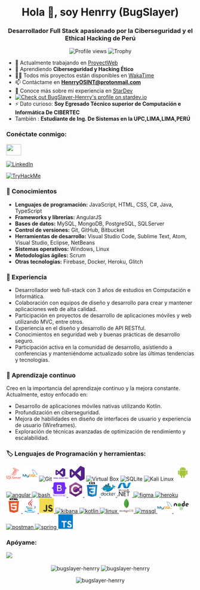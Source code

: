 
<h1 align="center">Hola 👋, soy Henrry (BugSlayer)</h1>
<h3 align="center">Desarrollador Full Stack apasionado por la Ciberseguridad y el Ethical Hacking de Perú</h3>

<p align="center">
  <img src="https://komarev.com/ghpvc/?username=bugslayer-henrry&label=Profile%20views&color=0e75b6&style=flat" alt="Profile views"/>
  <img src="https://github-profile-trophy.vercel.app/?username=bugslayer-henrry" alt="Trophy" />
</p>

- 🔭 Actualmente trabajando en [ProyectWeb](https://github.com/BugSlayer-Henrry/WebApp)
- 🌱 Aprendiendo **Ciberseguridad y Hacking Ético**
- 👨‍💻 Todos mis proyectos están disponibles en [WakaTime](https://wakatime.com/@BugSlayer)
- 📫 Contáctame en **HenrryOSINT@protonmail.com**
- 📄 Conoce más sobre mi experiencia en [StarDev](https://stardev.io/developers/BugSlayer-Henrry)
- <a align="left" href="https://stardev.io/developers/BugSlayer-Henrry"><img alt="Check out BugSlayer-Henrry's profile on stardev.io" src="https://stardev.io/developers/BugSlayer-Henrry/badge/languages/country.svg" /></a>
- ⚡ Dato curioso: **Soy Egresado Técnico superior de Computación e Informática De CIBERTEC**
- También : **Estudiante de Ing. De Sistemas en la UPC,LIMA,LIMA,PERÚ**

<h3 align="left">Conéctate conmigo:</h3>
<p align="left">
<a href="https://www.facebook.com/W8lF01" target="blank"><img align="center" src="https://raw.githubusercontent.com/rahuldkjain/github-profile-readme-generator/master/src/images/icons/Social/facebook.svg" alt="" height="30" width="40" /></a>

<a href="https://www.linkedin.com/in/bugslayer-henrry" target="blank"><img align="center" src="https://upload.wikimedia.org/wikipedia/commons/c/ca/LinkedIn_logo_initials.png" alt="LinkedIn" height="30" width="30" /></a>

<a href="https://tryhackme.com/p/BugSlay3r" target="blank"><img src="https://tryhackme-badges.s3.amazonaws.com/BugSlay3r.png" alt="TryHackMe" height="48" width="210" /></a>
</p>

### 🍯 Conocimientos

- **Lenguajes de programación:** JavaScript, HTML, CSS, C#, Java, TypeScript
- **Frameworks y librerías:** AngularJS
- **Bases de datos:** MySQL, MongoDB, PostgreSQL, SQLServer
- **Control de versiones:** Git, GitHub, Bitbucket
- **Herramientas de desarrollo:** Visual Studio Code, Sublime Text, Atom, Visual Studio, Eclipse, NetBeans
- **Sistemas operativos:** Windows, Linux
- **Metodologías ágiles:** Scrum
- **Otras tecnologías:** Firebase, Docker, Heroku, Glitch

### 🚀 Experiencia

- Desarrollador web full-stack con 3 años de estudios en Computación e Informática.
- Colaboración con equipos de diseño y desarrollo para crear y mantener aplicaciones web de alta calidad.
- Participación en proyectos de desarrollo de aplicaciones móviles y web utilizando MVC, entre otros.
- Experiencia en el diseño y desarrollo de API RESTful.
- Conocimientos en seguridad web y buenas prácticas de desarrollo seguro.
- Participación activa en la comunidad de desarrollo, asistiendo a conferencias y manteniéndome actualizado sobre las últimas tendencias y tecnologías.

### 🌱 Aprendizaje continuo

Creo en la importancia del aprendizaje continuo y la mejora constante. Actualmente, estoy enfocado en:

- Desarrollo de aplicaciones móviles nativas utilizando Kotlin.
- Profundización en ciberseguridad.
- Mejora de habilidades en diseño de interfaces de usuario y experiencia de usuario (Wireframes).
- Exploración de técnicas avanzadas de optimización de rendimiento y escalabilidad.

<h3 align="left">🏷 Lenguajes de Programación y herramientas:</h3>
<p align="left">
  <img src="https://raw.githubusercontent.com/devicons/devicon/master/icons/microsoftsqlserver/microsoftsqlserver-plain-wordmark.svg" alt="SQL Server" width="40" height="40"/>
  <img src="https://raw.githubusercontent.com/devicons/devicon/master/icons/mysql/mysql-original-wordmark.svg" alt="MySQL" width="40" height="40"/>
  <img src="https://www.vectorlogo.zone/logos/git-scm/git-scm-icon.svg" alt="Git" width="40" height="40"/>
  <img src="https://raw.githubusercontent.com/devicons/devicon/master/icons/visualstudio/visualstudio-plain-wordmark.svg" alt="Visual Studio" width="40" height="40"/>
  <img src="https://raw.githubusercontent.com/devicons/devicon/master/icons/visualstudio/visualstudio-plain.svg" alt="Visual Studio Code" width="40" height="40"/>
  <img src="https://www.virtualbox.org/graphics/vbox_logo2_gradient.png" alt="Virtual Box" width="40" height="40"/>
  <img src="https://www.sqlite.org/images/sqlite370_banner.gif" alt="SQLite" width="40" height="40"/>
  <img src="https://kali.org/images/kali-logo.svg" alt="Kali Linux" width="40" height="40"/>
  <a href="https://developer.android.com" target="_blank" rel="noreferrer"> <img src="https://raw.githubusercontent.com/devicons/devicon/master/icons/android/android-original-wordmark.svg" alt="android" width="40" height="40"/> </a>
  <a href="https://angular.io" target="_blank" rel="noreferrer"> <img src="https://angular.io/assets/images/logos/angular/angular.svg" alt="angular" width="40" height="40"/> </a>
  <a href="https://www.gnu.org/software/bash/" target="_blank" rel="noreferrer"> <img src="https://www.vectorlogo.zone/logos/gnu_bash/gnu_bash-icon.svg" alt="bash" width="40" height="40"/> </a>
  <a href="https://getbootstrap.com" target="_blank" rel="noreferrer"> <img src="https://raw.githubusercontent.com/devicons/devicon/master/icons/bootstrap/bootstrap-plain-wordmark.svg" alt="bootstrap" width="40" height="40"/> </a>
  <a href="https://www.w3schools.com/cs/" target="_blank" rel="noreferrer"> <img src="https://raw.githubusercontent.com/devicons/devicon/master/icons/csharp/csharp-original.svg" alt="csharp" width="40" height="40"/> </a>
  <a href="https://www.w3schools.com/css/" target="_blank" rel="noreferrer"> <img src="https://raw.githubusercontent.com/devicons/devicon/master/icons/css3/css3-original-wordmark.svg" alt="css3" width="40" height="40"/> </a>
  <a href="https://www.docker.com/" target="_blank" rel="noreferrer"> <img src="https://raw.githubusercontent.com/devicons/devicon/master/icons/docker/docker-original-wordmark.svg" alt="docker" width="40" height="40"/> </a>
  <a href="https://dotnet.microsoft.com/" target="_blank" rel="noreferrer"> <img src="https://raw.githubusercontent.com/devicons/devicon/master/icons/dot-net/dot-net-original-wordmark.svg" alt="dotnet" width="40" height="40"/> </a>
  <a href="https://www.figma.com/" target="_blank" rel="noreferrer"> <img src="https://www.vectorlogo.zone/logos/figma/figma-icon.svg" alt="figma" width="40" height="40"/> </a>
  <a href="https://heroku.com" target="_blank" rel="noreferrer"> <img src="https://www.vectorlogo.zone/logos/heroku/heroku-icon.svg" alt="heroku" width="40" height="40"/> </a>
  <a href="https://www.w3.org/html/" target="_blank" rel="noreferrer"> <img src="https://raw.githubusercontent.com/devicons/devicon/master/icons/html5/html5-original-wordmark.svg" alt="html5" width="40" height="40"/> </a>
  <a href="https://www.java.com" target="_blank" rel="noreferrer"> <img src="https://raw.githubusercontent.com/devicons/devicon/master/icons/java/java-original.svg" alt="java" width="40" height="40"/> </a>
  <a href="https://developer.mozilla.org/en-US/docs/Web/JavaScript" target="_blank" rel="noreferrer"> <img src="https://raw.githubusercontent.com/devicons/devicon/master/icons/javascript/javascript-original.svg" alt="javascript" width="40" height="40"/> </a>
  <a href="https://www.elastic.co/kibana" target="_blank" rel="noreferrer"> <img src="https://www.vectorlogo.zone/logos/elasticco_kibana/elasticco_kibana-icon.svg" alt="kibana" width="40" height="40"/> </a>
  <a href="https://kotlinlang.org" target="_blank" rel="noreferrer"> <img src="https://www.vectorlogo.zone/logos/kotlinlang/kotlinlang-icon.svg" alt="kotlin" width="40" height="40"/> </a>
  <a href="https://www.linux.org/" target="_blank" rel="noreferrer"> <img src="https://raw.githubusercontent.com/dev

icons/devicon/master/icons/linux/linux-original.svg" alt="linux" width="40" height="40"/> </a>
  <a href="https://www.mongodb.com/" target="_blank" rel="noreferrer"> <img src="https://raw.githubusercontent.com/devicons/devicon/master/icons/mongodb/mongodb-original-wordmark.svg" alt="mongodb" width="40" height="40"/> </a>
  <a href="https://www.microsoft.com/en-us/sql-server" target="_blank" rel="noreferrer"> <img src="https://www.svgrepo.com/show/303229/microsoft-sql-server-logo.svg" alt="mssql" width="40" height="40"/> </a>
  <a href="https://www.mysql.com/" target="_blank" rel="noreferrer"> <img src="https://raw.githubusercontent.com/devicons/devicon/master/icons/mysql/mysql-original-wordmark.svg" alt="mysql" width="40" height="40"/> </a>
  <a href="https://nodejs.org" target="_blank" rel="noreferrer"> <img src="https://raw.githubusercontent.com/devicons/devicon/master/icons/nodejs/nodejs-original-wordmark.svg" alt="nodejs" width="40" height="40"/> </a>
  <a href="https://postman.com" target="_blank" rel="noreferrer"> <img src="https://www.vectorlogo.zone/logos/getpostman/getpostman-icon.svg" alt="postman" width="40" height="40"/> </a>
  <a href="https://spring.io/" target="_blank" rel="noreferrer"> <img src="https://www.vectorlogo.zone/logos/springio/springio-icon.svg" alt="spring" width="40" height="40"/> </a>
  <a href="https://www.typescriptlang.org/" target="_blank" rel="noreferrer"> <img src="https://raw.githubusercontent.com/devicons/devicon/master/icons/typescript/typescript-original.svg" alt="typescript" width="40" height="40"/> </a>
</p>

<h3 align="left">Apóyame:</h3>
<p>
 <a href="https://www.buymeacoffee.com/BugSlayerHenrry"><img src="https://img.buymeacoffee.com/button-api/?text=Cómprame una Pizza&emoji=&slug=🍕 BugSlayerHenrry&button_colour=ad3805&font_colour=ffffff&font_family=Cookie&outline_colour=ffffff&coffee_colour=FFDD00" /></a>
</p>

<p align="center">
  <img align="center" src="https://github-readme-stats.vercel.app/api?username=bugslayer-henrry&show_icons=true&locale=en" alt="bugslayer-henrry" />
  <img align="center" src="https://github-readme-streak-stats.herokuapp.com/?user=bugslayer-henrry&" alt="bugslayer-henrry" />
</p>
<p align="center">
  <img align="center" src="https://github-readme-stats.vercel.app/api/top-langs?username=bugslayer-henrry&show_icons=true&locale=en&layout=compact" alt="bugslayer-henrry" />
</p>

